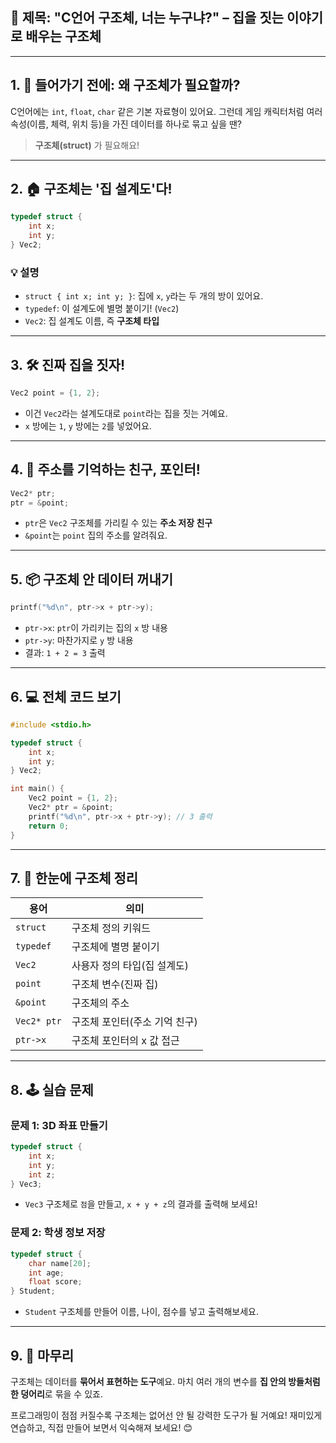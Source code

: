 ## 🎯 제목: **"C언어 구조체, 너는 누구냐?" – 집을 짓는 이야기로 배우는 구조체**

---

## 1. 🧱 들어가기 전에: 왜 구조체가 필요할까?

C언어에는 `int`, `float`, `char` 같은 기본 자료형이 있어요. 그런데 게임 캐릭터처럼 여러 속성(이름, 체력, 위치 등)을 가진 데이터를 하나로 묶고 싶을 땐?

> **구조체(struct)** 가 필요해요!

---

## 2. 🏠 구조체는 '집 설계도'다!

```c
typedef struct {
    int x;
    int y;
} Vec2;
```

### 💡 설명

* `struct { int x; int y; }`: 집에 `x`, `y`라는 두 개의 방이 있어요.
* `typedef`: 이 설계도에 별명 붙이기! (`Vec2`)
* `Vec2`: 집 설계도 이름, 즉 **구조체 타입**

---

## 3. 🛠️ 진짜 집을 짓자!

```c
Vec2 point = {1, 2};
```

* 이건 `Vec2`라는 설계도대로 `point`라는 집을 짓는 거예요.
* `x` 방에는 `1`, `y` 방에는 `2`를 넣었어요.

---

## 4. 🧭 주소를 기억하는 친구, 포인터!

```c
Vec2* ptr;
ptr = &point;
```

* `ptr`은 `Vec2` 구조체를 가리킬 수 있는 **주소 저장 친구**
* `&point`는 `point` 집의 주소를 알려줘요.

---

## 5. 📦 구조체 안 데이터 꺼내기

```c
printf("%d\n", ptr->x + ptr->y);
```

* `ptr->x`: `ptr`이 가리키는 집의 `x` 방 내용
* `ptr->y`: 마찬가지로 `y` 방 내용
* 결과: `1 + 2 = 3` 출력

---

## 6. 💻 전체 코드 보기

```c
#include <stdio.h>

typedef struct {
    int x;
    int y;
} Vec2;

int main() {
    Vec2 point = {1, 2};
    Vec2* ptr = &point;
    printf("%d\n", ptr->x + ptr->y); // 3 출력
    return 0;
}
```

---

## 7. 🧠 한눈에 구조체 정리

| 용어          | 의미                |
| ----------- | ----------------- |
| `struct`    | 구조체 정의 키워드        |
| `typedef`   | 구조체에 별명 붙이기       |
| `Vec2`      | 사용자 정의 타입(집 설계도)  |
| `point`     | 구조체 변수(진짜 집)      |
| `&point`    | 구조체의 주소           |
| `Vec2* ptr` | 구조체 포인터(주소 기억 친구) |
| `ptr->x`    | 구조체 포인터의 x 값 접근   |

---

## 8. 🕹️ 실습 문제

### 문제 1: 3D 좌표 만들기

```c
typedef struct {
    int x;
    int y;
    int z;
} Vec3;
```

* `Vec3` 구조체로 `점`을 만들고, `x + y + z`의 결과를 출력해 보세요!

### 문제 2: 학생 정보 저장

```c
typedef struct {
    char name[20];
    int age;
    float score;
} Student;
```

* `Student` 구조체를 만들어 이름, 나이, 점수를 넣고 출력해보세요.

---

## 9. 🌟 마무리

구조체는 데이터를 **묶어서 표현하는 도구**예요.
마치 여러 개의 변수를 **집 안의 방들처럼 한 덩어리**로 묶을 수 있죠.

프로그래밍이 점점 커질수록 구조체는 없어선 안 될 강력한 도구가 될 거예요!
재미있게 연습하고, 직접 만들어 보면서 익숙해져 보세요! 😊
